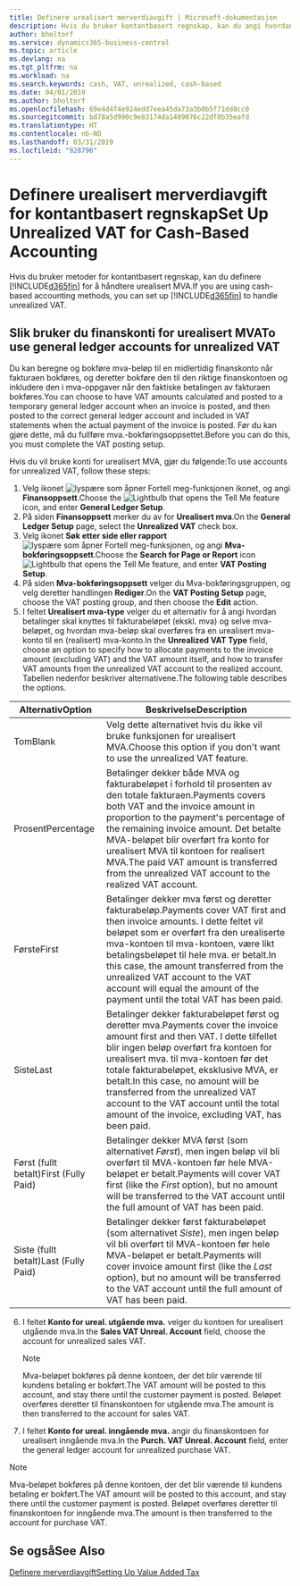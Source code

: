 ```yaml
---
title: Definere urealisert merverdiavgift | Microsoft-dokumentasjon
description: Hvis du bruker kontantbasert regnskap, kan du angi hvordan urealisert MVA for salg og innkjøp skal håndteres.
author: bholtorf
ms.service: dynamics365-business-central
ms.topic: article
ms.devlang: na
ms.tgt_pltfrm: na
ms.workload: na
ms.search.keywords: cash, VAT, unrealized, cash-based
ms.date: 04/01/2019
ms.author: bholtorf
ms.openlocfilehash: 69e4d4f4e924edd7eea45da73a3b0b5f71dd8cc0
ms.sourcegitcommit: bd78a5d990c9e83174da1409076c22df8b35eafd
ms.translationtype: HT
ms.contentlocale: nb-NO
ms.lasthandoff: 03/31/2019
ms.locfileid: "928796"
---
```

# <a name="set-up-unrealized-vat-for-cash-based-accounting"></a><span data-ttu-id="32a21-103">Definere urealisert merverdiavgift for kontantbasert regnskap</span><span class="sxs-lookup"><span data-stu-id="32a21-103">Set Up Unrealized VAT for Cash-Based Accounting</span></span>
<span data-ttu-id="32a21-104">Hvis du bruker metoder for kontantbasert regnskap, kan du definere [!INCLUDE[d365fin](includes/d365fin_md.md)] for å håndtere urealisert MVA.</span><span class="sxs-lookup"><span data-stu-id="32a21-104">If you are using cash-based accounting methods, you can set up [!INCLUDE[d365fin](includes/d365fin_md.md)] to handle unrealized VAT.</span></span>

## <a name="to-use-general-ledger-accounts-for-unrealized-vat"></a><span data-ttu-id="32a21-105">Slik bruker du finanskonti for urealisert MVA</span><span class="sxs-lookup"><span data-stu-id="32a21-105">To use general ledger accounts for unrealized VAT</span></span>
<span data-ttu-id="32a21-106">Du kan beregne og bokføre mva-beløp til en midlertidig finanskonto når fakturaen bokføres, og deretter bokføre den til den riktige finanskontoen og inkludere den i mva-oppgaver når den faktiske betalingen av fakturaen bokføres.</span><span class="sxs-lookup"><span data-stu-id="32a21-106">You can choose to have VAT amounts calculated and posted to a temporary general ledger account when an invoice is posted, and then posted to the correct general ledger account and included in VAT statements when the actual payment of the invoice is posted.</span></span> <span data-ttu-id="32a21-107">Før du kan gjøre dette, må du fullføre mva.-bokføringsoppsettet.</span><span class="sxs-lookup"><span data-stu-id="32a21-107">Before you can do this, you must complete the VAT posting setup.</span></span>

<span data-ttu-id="32a21-108">Hvis du vil bruke konti for urealisert MVA, gjør du følgende:</span><span class="sxs-lookup"><span data-stu-id="32a21-108">To use accounts for unrealized VAT, follow these steps:</span></span>
1. <span data-ttu-id="32a21-109">Velg ikonet ![lyspære som åpner Fortell meg-funksjonen](media/ui-search/search_small.png "Fortell hva du vil gjøre") ikonet, og angi **Finansoppsett**.</span><span class="sxs-lookup"><span data-stu-id="32a21-109">Choose the ![Lightbulb that opens the Tell Me feature](media/ui-search/search_small.png "Tell me what you want to do") icon, and enter **General Ledger Setup**.</span></span>
2. <span data-ttu-id="32a21-110">På siden **Finansoppsett** merker du av for **Urealisert mva**.</span><span class="sxs-lookup"><span data-stu-id="32a21-110">On the **General Ledger Setup** page, select the **Unrealized VAT** check box.</span></span>
3. <span data-ttu-id="32a21-111">Velg ikonet **Søk etter side eller rapport** ![lyspære som åpner Fortell meg-funksjonen](media/ui-search/search_small.png "Fortell hva du vil gjøre"), og angi **Mva-bokføringsoppsett**.</span><span class="sxs-lookup"><span data-stu-id="32a21-111">Choose the **Search for Page or Report** icon ![Lightbulb that opens the Tell Me feature](media/ui-search/search_small.png "Tell me what you want to do"), and enter **VAT Posting Setup**.</span></span>
4. <span data-ttu-id="32a21-112">På siden **Mva-bokføringsoppsett** velger du Mva-bokføringsgruppen, og velg deretter handlingen **Rediger**.</span><span class="sxs-lookup"><span data-stu-id="32a21-112">On the **VAT Posting Setup** page, choose the VAT posting group, and then choose the **Edit** action.</span></span>
5. <span data-ttu-id="32a21-113">I feltet **Urealisert mva-type** velger du et alternativ for å angi hvordan betalinger skal knyttes til fakturabeløpet (ekskl. mva) og selve mva-beløpet, og hvordan mva-beløp skal overføres fra en urealisert mva-konto til en (realisert) mva-konto.</span><span class="sxs-lookup"><span data-stu-id="32a21-113">In the **Unrealized VAT Type** field, choose an option to specify how to allocate payments to the invoice amount (excluding VAT) and the VAT amount itself, and how to transfer VAT amounts from the unrealized VAT account to the realized account.</span></span> <span data-ttu-id="32a21-114">Tabellen nedenfor beskriver alternativene.</span><span class="sxs-lookup"><span data-stu-id="32a21-114">The following table describes the options.</span></span>

| <span data-ttu-id="32a21-115">Alternativ</span><span class="sxs-lookup"><span data-stu-id="32a21-115">Option</span></span> | <span data-ttu-id="32a21-116">Beskrivelse</span><span class="sxs-lookup"><span data-stu-id="32a21-116">Description</span></span> |
| --- | --- |
| <span data-ttu-id="32a21-117">Tom</span><span class="sxs-lookup"><span data-stu-id="32a21-117">Blank</span></span> | <span data-ttu-id="32a21-118">Velg dette alternativet hvis du ikke vil bruke funksjonen for urealisert MVA.</span><span class="sxs-lookup"><span data-stu-id="32a21-118">Choose this option if you don't want to use the unrealized VAT feature.</span></span> |
| <span data-ttu-id="32a21-119">Prosent</span><span class="sxs-lookup"><span data-stu-id="32a21-119">Percentage</span></span> | <span data-ttu-id="32a21-120">Betalinger dekker både MVA og fakturabeløpet i forhold til prosenten av den totale fakturaen.</span><span class="sxs-lookup"><span data-stu-id="32a21-120">Payments covers both VAT and the invoice amount in proportion to the payment's percentage of the remaining invoice amount.</span></span> <span data-ttu-id="32a21-121">Det betalte MVA-beløpet blir overført fra konto for urealisert MVA til kontoen for realisert MVA.</span><span class="sxs-lookup"><span data-stu-id="32a21-121">The paid VAT amount is transferred from the unrealized VAT account to the realized VAT account.</span></span> |
| <span data-ttu-id="32a21-122">Første</span><span class="sxs-lookup"><span data-stu-id="32a21-122">First</span></span> | <span data-ttu-id="32a21-123">Betalinger dekker mva først og deretter fakturabeløp.</span><span class="sxs-lookup"><span data-stu-id="32a21-123">Payments cover VAT first and then invoice amounts.</span></span> <span data-ttu-id="32a21-124">I dette feltet vil beløpet som er overført fra den urealiserte mva-kontoen til mva-kontoen, være likt betalingsbeløpet til hele mva. er betalt.</span><span class="sxs-lookup"><span data-stu-id="32a21-124">In this case, the amount transferred from the unrealized VAT account to the VAT account will equal the amount of the payment until the total VAT has been paid.</span></span> |
| <span data-ttu-id="32a21-125">Siste</span><span class="sxs-lookup"><span data-stu-id="32a21-125">Last</span></span> | <span data-ttu-id="32a21-126">Betalinger dekker fakturabeløpet først og deretter mva.</span><span class="sxs-lookup"><span data-stu-id="32a21-126">Payments cover the invoice amount first and then VAT.</span></span> <span data-ttu-id="32a21-127">I dette tilfellet blir ingen beløp overført fra kontoen for urealisert mva. til mva-kontoen før det totale fakturabeløpet, eksklusive MVA, er betalt.</span><span class="sxs-lookup"><span data-stu-id="32a21-127">In this case, no amount will be transferred from the unrealized VAT account to the VAT account until the total amount of the invoice, excluding VAT, has been paid.</span></span> |
| <span data-ttu-id="32a21-128">Først (fullt betalt)</span><span class="sxs-lookup"><span data-stu-id="32a21-128">First (Fully Paid)</span></span> | <span data-ttu-id="32a21-129">Betalinger dekker MVA først (som alternativet _Først_), men ingen beløp vil bli overført til MVA-kontoen før hele MVA-beløpet er betalt.</span><span class="sxs-lookup"><span data-stu-id="32a21-129">Payments will cover VAT first (like the _First_ option), but no amount will be transferred to the VAT account until the full amount of VAT has been paid.</span></span> |
| <span data-ttu-id="32a21-130">Siste (fullt betalt)</span><span class="sxs-lookup"><span data-stu-id="32a21-130">Last (Fully Paid)</span></span> | <span data-ttu-id="32a21-131">Betalinger dekker først fakturabeløpet (som alternativet _Siste_), men ingen beløp vil bli overført til MVA-kontoen før hele MVA-beløpet er betalt.</span><span class="sxs-lookup"><span data-stu-id="32a21-131">Payments will cover invoice amount first (like the _Last_ option), but no amount will be transferred to the VAT account until the full amount of VAT has been paid.</span></span> |

6. <span data-ttu-id="32a21-132">I feltet **Konto for ureal. utgående mva.** velger du kontoen for urealisert utgående mva.</span><span class="sxs-lookup"><span data-stu-id="32a21-132">In the **Sales VAT Unreal. Account** field, choose the account for unrealized sales VAT.</span></span>

    > [!NOTE]  
    > <span data-ttu-id="32a21-133">Mva-beløpet bokføres på denne kontoen, der det blir værende til kundens betaling er bokført.</span><span class="sxs-lookup"><span data-stu-id="32a21-133">The VAT amount will be posted to this account, and stay there until the customer payment is posted.</span></span> <span data-ttu-id="32a21-134">Beløpet overføres deretter til finanskontoen for utgående mva.</span><span class="sxs-lookup"><span data-stu-id="32a21-134">The amount is then transferred to the account for sales VAT.</span></span>
7. <span data-ttu-id="32a21-135">I feltet **Konto for ureal. inngående mva.** angir du finanskontoen for urealisert inngående mva.</span><span class="sxs-lookup"><span data-stu-id="32a21-135">In the **Purch. VAT Unreal. Account** field, enter the general ledger account for unrealized purchase VAT.</span></span>

> [!NOTE]  
> <span data-ttu-id="32a21-136">Mva-beløpet bokføres på denne kontoen, der det blir værende til kundens betaling er bokført.</span><span class="sxs-lookup"><span data-stu-id="32a21-136">The VAT amount will be posted to this account, and stay there until the customer payment is posted.</span></span> <span data-ttu-id="32a21-137">Beløpet overføres deretter til finanskontoen for inngående mva.</span><span class="sxs-lookup"><span data-stu-id="32a21-137">The amount is then transferred to the account for purchase VAT.</span></span>

## <a name="see-also"></a><span data-ttu-id="32a21-138">Se også</span><span class="sxs-lookup"><span data-stu-id="32a21-138">See Also</span></span>
[<span data-ttu-id="32a21-139">Definere merverdiavgift</span><span class="sxs-lookup"><span data-stu-id="32a21-139">Setting Up Value Added Tax</span></span>](finance-setup-vat.md)
